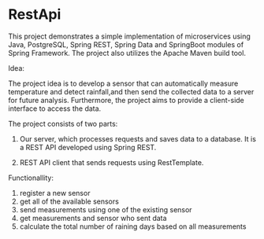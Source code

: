 # RestApi
This project demonstrates a simple implementation of microservices using Java, PostgreSQL, Spring REST, Spring Data and SpringBoot modules of Spring Framework. 
The project also utilizes the Apache Maven build tool.

Idea: 

The project idea is to develop a sensor that can automatically measure temperature and detect rainfall,and then send  the collected data to a server for future analysis.
Furthermore, the project aims to provide a client-side interface to access the data.

The project consists of two parts:

1) Our server, which processes requests and saves data to a database.
It is a REST API developed using Spring REST.

2) REST API client that sends requests using RestTemplate.

Functionallity:
1) register a new sensor 
2) get all of the available sensors
2) send measurements using one of the existing sensor
3) get measurements and sensor who sent data
4) calculate the total number of raining days based on all measurements
